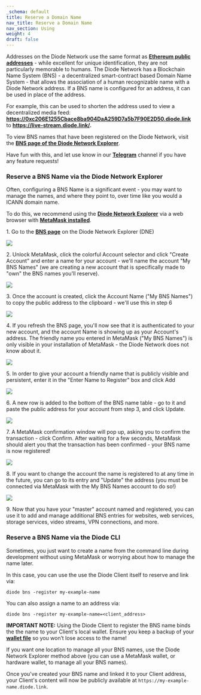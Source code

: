 ```yaml
---
_schema: default
title: Reserve a Domain Name
nav_title: Reserve a Domain Name
nav_section: Using
weight: 4
draft: false
---
```

Addresses on the Diode Network use the same format as <a href="https://ethereum.github.io/yellowpaper/paper.pdf" target="_blank" rel="noopener"><strong>Ethereum public addresses</strong></a> - while excellent for unique identification, they are not particularly memorable to humans. The Diode Network has a Blockchain Name System (BNS) - a decentralized smart-contract based Domain Name System - that allows the association of a human recognizable name with a Diode Network address. If a BNS name is configured for an address, it can be used in place of the address.

For example, this can be used to shorten the address used to view a decentralized media feed: <a href="https://0xc206e1255cbace8ba904daa259d7a5b7f90e2d50.diode.link/" target="_blank" rel="noopener"><strong>https://0xc206E1255Cbace8ba904DaA259D7a5b7F90E2D50.diode.link</strong></a> to <a href="https://live-stream.diode.link/" target="_blank" rel="noopener"><strong>https://live-stream.diode.link/</strong></a>**.**

To view BNS names that have been registered on the Diode Network, visit the <a href="https://diode.io/prenet/#/dns" target="_blank" rel="noopener"><strong>BNS page of the Diode Network Explorer</strong></a>.

Have fun with this, and let use know in our [**Telegram**](https://t.me/diode_chain) channel if you have any feature requests!

### **Reserve a BNS Name via the Diode Network Explorer**

Often, configuring a BNS Name is a significant event - you may want to manage the names, and where they point to, over time like you would a ICANN domain name.

To do this, we recommend using the <a href="https://diode.io/prenet/#/dns" target="_blank" rel="noopener"><strong>Diode Network Explorer</strong></a> via a web browser with [**MetaMask installed**](https://network.docs.diode.io/docs/faq/configure-metamask/).

1\. Go to the <a href="https://diode.io/prenet/#/dns" target="_blank" rel="noopener"><strong>BNS page</strong></a> on the Diode Network Explorer (DNE)

![](/uploads/image-18.png)

2\. Unlock MetaMask, click the colorful Account selector and click "Create Account" and enter a name for your account - we'll name the account "My BNS Names" (we are creating a new account that is specifically made to "own" the BNS names you'll reserve).

![](/uploads/image-19.png)

3\. Once the account is created, click the Account Name ("My BNS Names") to copy the public address to the clipboard - we'll use this in step 6

![](/uploads/image-20.png)

4\. If you refresh the BNS page, you'll now see that it is authenticated to your new account, and the account Name is showing up as your Account's address. The friendly name you entered in MetaMask ("My BNS Names") is only visible in your installation of MetaMask - the Diode Network does not know about it.

![](/uploads/image-21.png)

5\. In order to give your account a friendly name that is publicly visible and persistent, enter it in the "Enter Name to Register" box and click Add

![](/uploads/image-22.png)

6\. A new row is added to the bottom of the BNS name table - go to it and paste the public address for your account from step 3, and click Update.

![](/uploads/image-23.png)

7\. A MetaMask confirmation window will pop up, asking you to confirm the transaction - click Confirm. After waiting for a few seconds, MetaMask should alert you that the transaction has been confirmed - your BNS name is now registered!

![](/uploads/image-24.png)

8\. If you want to change the account the name is registered to at any time in the future, you can go to its entry and "Update" the address (you must be connected via MetaMask with the My BNS Names account to do so!)

![](/uploads/image-25.png)

9\. Now that you have your "master" account named and registered, you can use it to add and manage additional BNS entries for websites, web services, storage services, video streams, VPN connections, and more.

### **Reserve a BNS Name via the Diode CLI**

Sometimes, you just want to create a name from the command line during development without using MetaMask or worrying about how to manage the name later.

In this case, you can use the use the Diode Client itself to reserve and link via:

```
diode bns -register my-example-name
```

You can also assign a name to an address via:

```
diode bns -register my-example-name=<client_address>
```

**IMPORTANT NOTE:** Using the Diode Client to register the BNS name binds the the name to your Client's local wallet. Ensure you keep a backup of your [**wallet file**](https://cli.docs.diode.io/docs/faq/where-is-my-local-wallet-stored/) so you won’t lose access to the name!

If you want one location to manage all your BNS names, use the Diode Network Explorer method above (you can use a MetaMask wallet, or hardware wallet, to manage all your BNS names).

Once you've created your BNS name and linked it to your Client address, your Client's content will now be publicly available at `https://my-example-name.diode.link`.